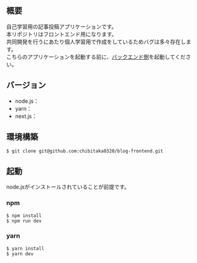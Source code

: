 ## 概要
自己学習用の記事投稿アプリケーションです。  
本リポジトリはフロントエンド用になります。  
共同開発を行うにあたり個人学習用で作成をしているためバグは多々存在します。  
こちらのアプリケーションを起動する前に、[バックエンド側](https://github.com/chibitaka0320/blog-backend)を起動してください。

## バージョン
* node.js：
* yarn：
* next.js：

## 環境構築
```
$ git clone git@github.com:chibitaka0320/blog-frontend.git
```

## 起動
node.jsがインストールされていることが前提です。

### npm
```
$ npm install
$ npm run dev
```

### yarn
```
$ yarn install
$ yarn dev
```
